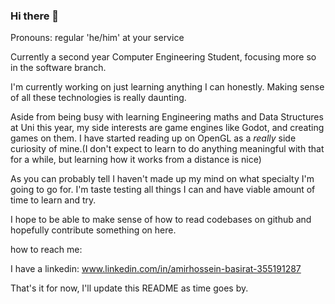 ### Hi there 👋
Pronouns: regular 'he/him' at your service

Currently a second year Computer Engineering Student, focusing more so in the software branch.

I'm currently working on just learning anything I can honestly. Making sense of all these technologies is really daunting.

Aside from being busy with learning Engineering maths and Data Structures at Uni this year, my side interests are game engines like Godot, and creating games on them.
I have started reading up on OpenGL as a *really* side curiosity of mine.(I don't expect to learn to do anything meaningful with that for a while, but learning how it works from a distance is nice)

As you can probably tell I haven't made up my mind on what specialty I'm going to go for. I'm taste testing all things I can and have viable amount of time to learn and try.

I hope to be able to make sense of how to read codebases on github and hopefully contribute something on here.

how to reach me:

I have a linkedin: www.linkedin.com/in/amirhossein-basirat-355191287

That's it for now, I'll update this README as time goes by.
